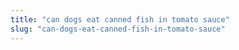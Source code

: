 ```yaml
---
title: "can dogs eat canned fish in tomato sauce"
slug: "can-dogs-eat-canned-fish-in-tomato-sauce"
---
```


